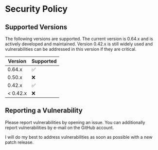 # Security Policy

## Supported Versions

The following versions are supported. The current version is 0.64.x and is actively developed and maintained.
Version 0.42.x is still widely used and vulnerabilities can be addressed
in this version if they are critical.

| Version | Supported          |
| ------- | ------------------ |
| 0.64.x  | :white_check_mark: |
| 0.50.x  | :x:                |
| 0.42.x  | :white_check_mark: |
| < 0.42.x | :x:               |

## Reporting a Vulnerability

Please report vulnerabilities by opening an issue. You can additionally report vulnerabilities
by e-mail on the GitHub account.

I will do my best to address vulnerabilities as soon as possible with a new patch release.
